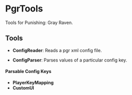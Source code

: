 # PgrTools
Tools for Punishing: Gray Raven.

## Tools
* **ConfigReader**: Reads a pgr xml config file.

* **ConfigParser**: Parses values of a particular config key.

#### Parsable Config Keys
* **PlayerKeyMapping**
* **CustomUI**
